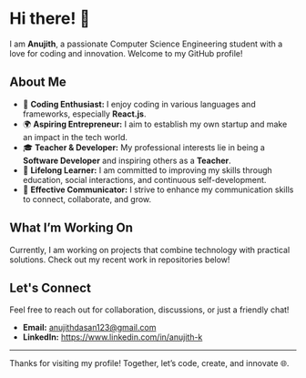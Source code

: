 # Hi there! 👋

I am **Anujith**, a passionate Computer Science Engineering student with a love for coding and innovation. Welcome to my GitHub profile!

## About Me

- 🔧 **Coding Enthusiast:** I enjoy coding in various languages and frameworks, especially **React.js**.
- 🌍 **Aspiring Entrepreneur:** I aim to establish my own startup and make an impact in the tech world.
- 🎓 **Teacher & Developer:** My professional interests lie in being a **Software Developer** and inspiring others as a **Teacher**.
- 🔗 **Lifelong Learner:** I am committed to improving my skills through education, social interactions, and continuous self-development.
- 💬 **Effective Communicator:** I strive to enhance my communication skills to connect, collaborate, and grow.

## What I’m Working On
Currently, I am working on projects that combine technology with practical solutions. Check out my recent work in repositories below!

## Let's Connect
Feel free to reach out for collaboration, discussions, or just a friendly chat!

- **Email:** anujithdasan123@gmail.com
- **LinkedIn:** https://www.linkedin.com/in/anujith-k

---

Thanks for visiting my profile! Together, let’s code, create, and innovate 🌐.

